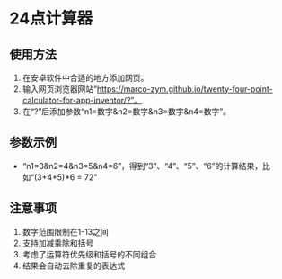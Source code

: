# 24点计算器

## 使用方法
1. 在安卓软件中合适的地方添加网页。
2. 输入网页浏览器网站“https://marco-zym.github.io/twenty-four-point-calculator-for-app-inventor/?”。
3. 在“?”后添加参数“n1=数字&n2=数字&n3=数字&n4=数字”。

## 参数示例
- “n1=3&n2=4&n3=5&n4=6”，得到“3”、“4”、“5”、“6”的计算结果，比如“(3+4+5)*6 = 72”

## 注意事项
1. 数字范围限制在1-13之间
2. 支持加减乘除和括号
3. 考虑了运算符优先级和括号的不同组合
4. 结果会自动去除重复的表达式

